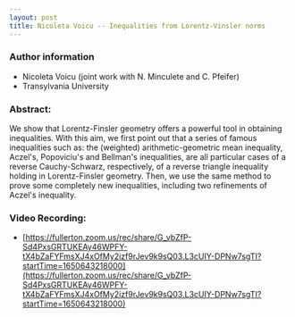 ```yaml
---
layout: post
title: Nicoleta Voicu -- Inequalities from Lorentz-Vinsler norms
---
```


### Author information
* Nicoleta Voicu (joint work with N. Minculete and C. Pfeifer)
* Transylvania University

### Abstract:

We show that Lorentz-Finsler geometry offers a powerful tool in obtaining inequalities.
With this aim, we first point out that a series of famous inequalities such as: the (weighted)
arithmetic-geometric mean inequality, Aczel's, Popoviciu's and Bellman's inequalities, are all
particular cases of a reverse Cauchy-Schwarz, respectively, of a reverse triangle inequality holding
in Lorentz-Finsler geometry. Then, we use the same method to prove some completely new
inequalities, including two refinements of Aczel's inequality.

### Video Recording:

* [https://fullerton.zoom.us/rec/share/G_vbZfP-Sd4PxsGRTUKEAy46WPFY-tX4bZaFYFmsXJ4xOfMy2izf9rJev9k9sQ03.L3cUIY-DPNw7sgTI?startTime=1650643218000](https://fullerton.zoom.us/rec/share/G_vbZfP-Sd4PxsGRTUKEAy46WPFY-tX4bZaFYFmsXJ4xOfMy2izf9rJev9k9sQ03.L3cUIY-DPNw7sgTI?startTime=1650643218000)



